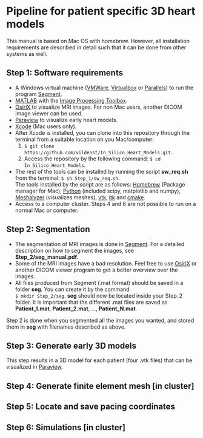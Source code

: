 # Pipeline for patient specific 3D heart models #

This manual is based on Mac OS with homebrew. However, all installation requirements are described in 
detail such that it can be done from other systems as well. 

## Step 1: Software requirements ##

* A Windows virtual machine ([VMWare](https://www.vmware.com), [Virtualbox](https://www.virtualbox.org) or [Parallels](http://www.parallels.com/eu/)) to run the program [Segment](http://medviso.com/download2/).
* [MATLAB](https://se.mathworks.com/products/matlab.html) with the [Image Processing Toolbox](https://se.mathworks.com/products/image.html).
* [OsiriX](http://www.osirix-viewer.com) to visualize MRI images. For non Mac users, another DICOM image viewer can be used.
* [Paraview](https://www.paraview.org) to visualize early heart models.
* [Xcode](https://developer.apple.com/xcode/) (Mac users only).
* After Xcode is installed, you can clone into this repository through the terminal from a suitable location on you Mac/computer:    
	1. ```$ git clone https://github.com/vildenst/In_Silico_Heart_Models.git```.
	2. Access the repository by the following command: ```$ cd In_Silico_Heart_Models```.
* The rest of the tools can be installed by running the script **sw_req.sh** from the terminal: ```$ sh Step_1/sw_req.sh```.   
The tools installed by the script are as follows: [Homebrew](https://brew.sh) (Package manager for Mac), 
[Python](http://python.org) (included scipy, matplotlib and numpy), [Meshalyzer](https://github.com/cardiosolv/meshalyzer) 
(visualizes meshes), [vtk](http://www.vtk.org), [itk](https://itk.org) and [cmake](https://cmake.org).
* Access to a computer cluster. Steps 4 and 6 are not possible to run on a normal Mac or computer.



## Step 2: Segmentation ##

* The segmentation of MRI images is done in [Segment](http://medviso.com/download2/). For a detailed description on how to segment the images, see **Step_2/seg_manual.pdf**.
* Some of the MRI images have a bad resolution. Feel free to use [OsiriX](http://www.osirix-viewer.com) or another DICOM viewer program to get a better overview over the images.
* All files produced from Segment (.mat format) should be saved in a folder **seg**. You can create it by the command   
```$ mkdir Step_2/seg```. **seg** should now be located inside your Step_2 folder. It is important that the different .mat files are saved as **Patient_1.mat**, **Patient_2.mat**, ..., **Patient_N.mat**.

Step 2 is done when you segmented all the images you wanted, and stored them in **seg** with filenames described as above.

## Step 3: Generate early 3D models ##

This step results in a 3D model for each patient (four .vtk files) that can be visualized in [Paraview](https://www.paraview.org). 


## Step 4: Generate finite element mesh [in cluster] ##

## Step 5: Locate and save pacing coordinates ##

## Step 6: Simulations [in cluster] ##